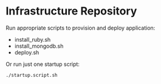 # Infrastructure Repository

Run appropriate scripts to provision and deploy application:

+ install_ruby.sh
+ install_mongodb.sh
+ deploy.sh

Or run just one startup script:
```
./startup.script.sh
```